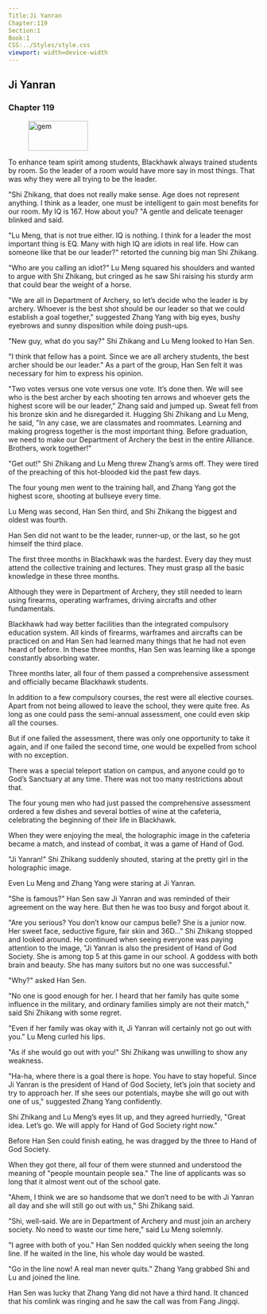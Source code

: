 ```yaml
---
Title:Ji Yanran 
Chapter:119 
Section:1 
Book:1 
CSS:../Styles/style.css 
viewport: width=device-width
---
```

  
## Ji Yanran
### Chapter 119
  
<figure>
	<img src="../Images/gem.gif" alt="gem" id="gem" width="120" height="60" />
</figure>
  

  
To enhance team spirit among students, Blackhawk always trained students by room. So the leader of a room would have more say in most things. That was why they were all trying to be the leader.

"Shi Zhikang, that does not really make sense. Age does not represent anything. I think as a leader, one must be intelligent to gain most benefits for our room. My IQ is 167. How about you? "A gentle and delicate teenager blinked and said.

"Lu Meng, that is not true either. IQ is nothing. I think for a leader the most important thing is EQ. Many with high IQ are idiots in real life. How can someone like that be our leader?" retorted the cunning big man Shi Zhikang.

"Who are you calling an idiot?" Lu Meng squared his shoulders and wanted to argue with Shi Zhikang, but cringed as he saw Shi raising his sturdy arm that could bear the weight of a horse.

"We are all in Department of Archery, so let’s decide who the leader is by archery. Whoever is the best shot should be our leader so that we could establish a goal together," suggested Zhang Yang with big eyes, bushy eyebrows and sunny disposition while doing push-ups.

"New guy, what do you say?" Shi Zhikang and Lu Meng looked to Han Sen.

"I think that fellow has a point. Since we are all archery students, the best archer should be our leader." As a part of the group, Han Sen felt it was necessary for him to express his opinion.

"Two votes versus one vote versus one vote. It’s done then. We will see who is the best archer by each shooting ten arrows and whoever gets the highest score will be our leader," Zhang said and jumped up. Sweat fell from his bronze skin and he disregarded it. Hugging Shi Zhikang and Lu Meng, he said, "In any case, we are classmates and roommates. Learning and making progress together is the most important thing. Before graduation, we need to make our Department of Archery the best in the entire Alliance. Brothers, work together!"

"Get out!" Shi Zhikang and Lu Meng threw Zhang’s arms off. They were tired of the preaching of this hot-blooded kid the past few days.

The four young men went to the training hall, and Zhang Yang got the highest score, shooting at bullseye every time.

Lu Meng was second, Han Sen third, and Shi Zhikang the biggest and oldest was fourth.

Han Sen did not want to be the leader, runner-up, or the last, so he got himself the third place.

The first three months in Blackhawk was the hardest. Every day they must attend the collective training and lectures. They must grasp all the basic knowledge in these three months.

Although they were in Department of Archery, they still needed to learn using firearms, operating warframes, driving aircrafts and other fundamentals.

Blackhawk had way better facilities than the integrated compulsory education system. All kinds of firearms, warframes and aircrafts can be practiced on and Han Sen had learned many things that he had not even heard of before. In these three months, Han Sen was learning like a sponge constantly absorbing water.

Three months later, all four of them passed a comprehensive assessment and officially became Blackhawk students.

In addition to a few compulsory courses, the rest were all elective courses. Apart from not being allowed to leave the school, they were quite free. As long as one could pass the semi-annual assessment, one could even skip all the courses.

But if one failed the assessment, there was only one opportunity to take it again, and if one failed the second time, one would be expelled from school with no exception.

There was a special teleport station on campus, and anyone could go to God’s Sanctuary at any time. There was not too many restrictions about that.

The four young men who had just passed the comprehensive assessment ordered a few dishes and several bottles of wine at the cafeteria, celebrating the beginning of their life in Blackhawk.

When they were enjoying the meal, the holographic image in the cafeteria became a match, and instead of combat, it was a game of Hand of God.

"Ji Yanran!" Shi Zhikang suddenly shouted, staring at the pretty girl in the holographic image.

Even Lu Meng and Zhang Yang were staring at Ji Yanran.

"She is famous?" Han Sen saw Ji Yanran and was reminded of their agreement on the way here. But then he was too busy and forgot about it.

"Are you serious? You don’t know our campus belle? She is a junior now. Her sweet face, seductive figure, fair skin and 36D..." Shi Zhikang stopped and looked around. He continued when seeing everyone was paying attention to the image, "Ji Yanran is also the president of Hand of God Society. She is among top 5 at this game in our school. A goddess with both brain and beauty. She has many suitors but no one was successful."

"Why?" asked Han Sen.

"No one is good enough for her. I heard that her family has quite some influence in the military, and ordinary families simply are not their match," said Shi Zhikang with some regret.

"Even if her family was okay with it, Ji Yanran will certainly not go out with you." Lu Meng curled his lips.

"As if she would go out with you!" Shi Zhikang was unwilling to show any weakness.

"Ha-ha, where there is a goal there is hope. You have to stay hopeful. Since Ji Yanran is the president of Hand of God Society, let’s join that society and try to approach her. If she sees our potentials, maybe she will go out with one of us," suggested Zhang Yang confidently.

Shi Zhikang and Lu Meng’s eyes lit up, and they agreed hurriedly, "Great idea. Let’s go. We will apply for Hand of God Society right now."

Before Han Sen could finish eating, he was dragged by the three to Hand of God Society.

When they got there, all four of them were stunned and understood the meaning of "people mountain people sea." The line of applicants was so long that it almost went out of the school gate.

"Ahem, I think we are so handsome that we don’t need to be with Ji Yanran all day and she will still go out with us," Shi Zhikang said.

"Shi, well-said. We are in Department of Archery and must join an archery society. No need to waste our time here," said Lu Meng solemnly.

"I agree with both of you." Han Sen nodded quickly when seeing the long line. If he waited in the line, his whole day would be wasted.

"Go in the line now! A real man never quits." Zhang Yang grabbed Shi and Lu and joined the line.

Han Sen was lucky that Zhang Yang did not have a third hand. It chanced that his comlink was ringing and he saw the call was from Fang Jingqi.